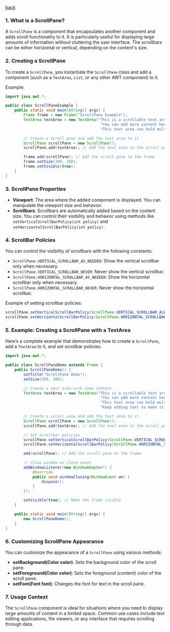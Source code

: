 [back](main.md)
### 1. **What is a ScrollPane?**
A `ScrollPane` is a component that encapsulates another component and adds scroll functionality to it. It is particularly useful for displaying large amounts of information without cluttering the user interface. The scrollbars can be either horizontal or vertical, depending on the content's size.

### 2. **Creating a ScrollPane**
To create a `ScrollPane`, you instantiate the `ScrollPane` class and add a component (such as a `TextArea`, `List`, or any other AWT component) to it.

Example:
```java
import java.awt.*;

public class ScrollPaneExample {
    public static void main(String[] args) {
        Frame frame = new Frame("ScrollPane Example");
        TextArea textArea = new TextArea("This is a scrollable text area.\n" +
                                          "You can add more content here to see the scrolling feature in action.\n" +
                                          "This text area can hold multiple lines of text.");

        // Create a scroll pane and add the text area to it
        ScrollPane scrollPane = new ScrollPane();
        scrollPane.add(textArea); // Add the text area to the scroll pane

        frame.add(scrollPane); // Add the scroll pane to the frame
        frame.setSize(300, 200);
        frame.setVisible(true);
    }
}
```

### 3. **ScrollPane Properties**
- **Viewport**: The area where the added component is displayed. You can manipulate the viewport size and behavior.
- **Scrollbars**: Scrollbars are automatically added based on the content size. You can control their visibility and behavior using methods like `setVerticalScrollBarPolicy(int policy)` and `setHorizontalScrollBarPolicy(int policy)`.

### 4. **ScrollBar Policies**
You can control the visibility of scrollbars with the following constants:
- `ScrollPane.VERTICAL_SCROLLBAR_AS_NEEDED`: Show the vertical scrollbar only when necessary.
- `ScrollPane.VERTICAL_SCROLLBAR_NEVER`: Never show the vertical scrollbar.
- `ScrollPane.HORIZONTAL_SCROLLBAR_AS_NEEDED`: Show the horizontal scrollbar only when necessary.
- `ScrollPane.HORIZONTAL_SCROLLBAR_NEVER`: Never show the horizontal scrollbar.

Example of setting scrollbar policies:
```java
scrollPane.setVerticalScrollBarPolicy(ScrollPane.VERTICAL_SCROLLBAR_ALWAYS);
scrollPane.setHorizontalScrollBarPolicy(ScrollPane.HORIZONTAL_SCROLLBAR_NEVER);
```

### 5. **Example: Creating a ScrollPane with a TextArea**
Here’s a complete example that demonstrates how to create a `ScrollPane`, add a `TextArea` to it, and set scrollbar policies:

```java
import java.awt.*;

public class ScrollPaneDemo extends Frame {
    public ScrollPaneDemo() {
        setTitle("ScrollPane Demo");
        setSize(300, 200);

        // Create a text area with some content
        TextArea textArea = new TextArea("This is a scrollable text area.\n" +
                                          "You can add more content here to see the scrolling feature in action.\n" +
                                          "This text area can hold multiple lines of text.\n\n" +
                                          "Keep adding text to make it scrollable.");

        // Create a scroll pane and add the text area to it
        ScrollPane scrollPane = new ScrollPane();
        scrollPane.add(textArea); // Add the text area to the scroll pane

        // Set scrollbar policies
        scrollPane.setVerticalScrollBarPolicy(ScrollPane.VERTICAL_SCROLLBAR_AS_NEEDED);
        scrollPane.setHorizontalScrollBarPolicy(ScrollPane.HORIZONTAL_SCROLLBAR_AS_NEEDED);

        add(scrollPane); // Add the scroll pane to the frame

        // Close window on close event
        addWindowListener(new WindowAdapter() {
            @Override
            public void windowClosing(WindowEvent we) {
                dispose();
            }
        });

        setVisible(true); // Make the frame visible
    }

    public static void main(String[] args) {
        new ScrollPaneDemo();
    }
}
```

### 6. **Customizing ScrollPane Appearance**
You can customize the appearance of a `ScrollPane` using various methods:
- **setBackground(Color color)**: Sets the background color of the scroll pane.
- **setForeground(Color color)**: Sets the foreground (content) color of the scroll pane.
- **setFont(Font font)**: Changes the font for text in the scroll pane.

### 7. **Usage Context**
The `ScrollPane` component is ideal for situations where you need to display large amounts of content in a limited space. Common use cases include text editing applications, file viewers, or any interface that requires scrolling through data.